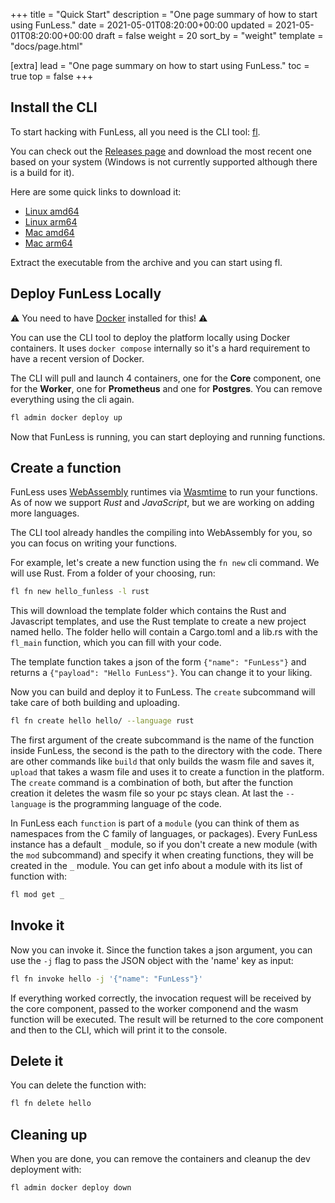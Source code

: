 +++
title = "Quick Start"
description = "One page summary of how to start using FunLess."
date = 2021-05-01T08:20:00+00:00
updated = 2021-05-01T08:20:00+00:00
draft = false
weight = 20
sort_by = "weight"
template = "docs/page.html"

[extra]
lead = "One page summary on how to start using FunLess."
toc = true
top = false
+++

## Install the CLI

To start hacking with FunLess, all you need is the CLI tool: [fl](https://www.github.com/funlessdev/fl-cli). 

You can check out the [Releases page](https://github.com/funlessdev/fl-cli/releases) and download the most recent one based on your system
(Windows is not currently supported although there is a build for it).

Here are some quick links to download it:

- [Linux amd64](https://github.com/funlessdev/fl-cli/releases/download/v0.3.0/fl-v0.3.0-linux-amd64.tar.gz)
- [Linux arm64](https://github.com/funlessdev/fl-cli/releases/download/v0.3.0/fl-v0.3.0-linux-arm64.tar.gz)
- [Mac amd64](https://github.com/funlessdev/fl-cli/releases/download/v0.3.0/fl-v0.3.0-darwin-amd64.tar.gz)
- [Mac arm64](https://github.com/funlessdev/fl-cli/releases/download/v0.3.0/fl-v0.3.0-darwin-arm64.tar.gz)


Extract the executable from the archive and you can start using fl.


## Deploy FunLess Locally

⚠️ You need to have [Docker](https://docs.docker.com/get-docker/) installed for this! ⚠️

You can use the CLI tool to deploy the platform locally using Docker containers. 
It uses `docker compose` internally so it's a hard requirement to have a recent version of Docker.

The CLI will pull and launch 4 containers, one for the **Core** component, one for the **Worker**, one for **Prometheus** and one for **Postgres**. 
You can remove everything using the cli again.

```bash
fl admin docker deploy up
```

<!-- <img src="./img/docker_up.gif" style="width: 100%;" /> -->

Now that FunLess is running, you can start deploying and running functions.

## Create a function

FunLess uses [WebAssembly](https://webassembly.org/) runtimes via [Wasmtime](https://wasmtime.dev/) to run your functions.
As of now we support *Rust* and *JavaScript*, but we are working on adding more languages.

The CLI tool already handles the compiling into WebAssembly for you, so you can focus on writing your functions.

For example, let's create a new function using the `fn new` cli command. We will use Rust. From a folder of your choosing, run:

```bash
fl fn new hello_funless -l rust
``` 
<!-- <img src="./img/fl_new_hello.gif" style="width: 100%;" /> -->

This will download the template folder which contains the Rust and Javascript templates, and use the Rust template
to create a new project named hello. The folder hello will contain a Cargo.toml and a lib.rs with the `fl_main` function, 
which you can fill with your code.

The template function takes a json of the form `{"name": "FunLess"}` and returns a `{"payload": "Hello FunLess"}`. You can change it to your liking.

Now you can build and deploy it to FunLess. The `create` subcommand will take care of both building and uploading.

```bash
fl fn create hello hello/ --language rust
```

The first argument of the create subcommand is the name of the function inside FunLess, the second is the path to the directory with the code. There are other commands like `build` that only builds the wasm file and saves it, `upload` that takes a wasm file and uses it to create a function in the platform. The `create` command is a combination of both, but after the function creation it deletes the wasm file so your pc stays clean. At last the `--language` is the programming language of the code.

In FunLess  each `function` is part of a `module` (you can think of them as namespaces from the C family of languages, or packages). 
Every FunLess instance has a default `_` module, so if you don't create a new module (with the `mod` subcommand) and specify it when creating functions, they will be created in the `_` module. You can get info about a module with its list of function with:

```bash
fl mod get _
```

<!-- <img src="./img/fl_create.gif" style="width: 100%;" /> -->

## Invoke it

Now you can invoke it. Since the function takes a json argument, you can use the `-j` flag to pass the JSON object with the 'name' key as input: 

```bash
fl fn invoke hello -j '{"name": "FunLess"}'
```

If everything worked correctly, the invocation request will be received by the core component, passed to the worker componend and the wasm
function will be executed. The result will be returned to the core component and then to the CLI, which will print it to the console.


<!-- <img src="./img/fl_invoke.gif" style="width: 100%;" /> -->


## Delete it

You can delete the function with:

```bash
fl fn delete hello 
```

## Cleaning up

When you are done, you can remove the containers and cleanup the dev deployment with:

```bash
fl admin docker deploy down
```

<!-- <img src="./img/docker_down.gif" style="width: 100%;" /> -->
